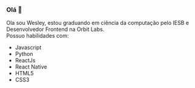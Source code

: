 ### Olá 👋

Ola sou Wesley, estou graduando em ciência da computação pelo IESB e Desenvolvedor Frontend na Orbit Labs.    
Possuo habilidades com:
- Javascript
- Python
- ReactJs
- React Native
- HTML5
- CSS3
